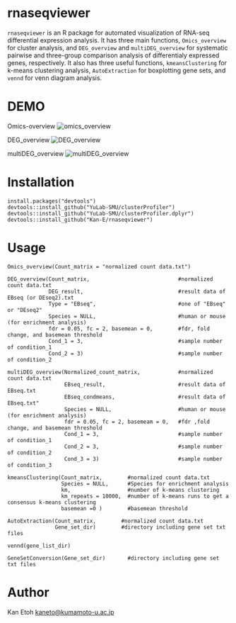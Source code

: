 # rnaseqviewer

`rnaseqviewer` is an R package for automated visualization of RNA-seq differential expression analysis. It has three main functions, `Omics_overview` for cluster analysis, and `DEG_overview` and `multiDEG_overview` for systematic pairwise and three-group comparison analysis of differentialy expressed genes, respectively.  It also has three useful functions, `kmeansClustering` for k-means clustering analysis, `AutoExtraction` for boxplotting gene sets, and `vennd` for venn diagram analysis.  

# DEMO
Omics-overview
![omics_overview](https://user-images.githubusercontent.com/77435195/132705815-11c55596-af12-439b-96cf-a961f39af2cf.png)

DEG_overview
![DEG_overview](https://user-images.githubusercontent.com/77435195/132705579-20bed45b-e9ce-4906-9e78-aaacea72d81a.png)

multiDEG_overview
![multiDEG_overview](https://user-images.githubusercontent.com/77435195/132705265-a87cb70c-cb8e-4d7e-bdc4-1f88c011cd3b.png)

# Installation
```
install.packages("devtools")
devtools::install_github("YuLab-SMU/clusterProfiler")
devtools::install_github("YuLab-SMU/clusterProfiler.dplyr")
devtools::install_github("Kan-E/rnaseqviewer")
```
# Usage
```
Omics_overview(Count_matrix = "normalized count data.txt")

DEG_overview(Count_matrix,                            #normalized count data.txt 
             DEG_result,                              #result data of EBseq (or DEseq2).txt
             Type = "EBseq",                          #one of "EBseq" or "DEseq2"
             Species = NULL,                          #human or mouse (for enrichment analysis)
             fdr = 0.05, fc = 2, basemean = 0,        #fdr, fold change, and basemean threshold
             Cond_1 = 3,                              #sample number of condition_1
             Cond_2 = 3)                              #sample number of condition_2
             
multiDEG_overview(Normalized_count_matrix,            #normalized count data.txt 
                  EBseq_result,                       #result data of EBseq.txt
                  EBseq_condmeans,                    #result data of EBseq.txt"
                  Species = NULL,                     #human or mouse (for enrichment analysis)
                  fdr = 0.05, fc = 2, basemeam = 0,   #fdr ,fold change, and basemean threshold
                  Cond_1 = 3,                         #sample number of condition_1
                  Cond_2 = 3,                         #sample number of condition_2
                  Cond_3 = 3)                         #sample number of condition_3
             
kmeansClustering(Count_matrix,        #normalized count data.txt 
                 Species = NULL,      #Species for enrichment analysis
                 km,                  #number of k-means clustering
                 km_repeats = 10000,  #number of k-means runs to get a consensus k-means clustering
                 basemean =0 )        #basemean threshold

AutoExtraction(Count_matrix,        #normalized count data.txt 
               Gene_set_dir)        #directory including gene set txt files
               
vennd(gene_list_dir)

GeneSetConversion(Gene_set_dir)       #directory including gene set txt files

```
 
# Author
 
Kan Etoh
<kaneto@kumamoto-u.ac.jp>
